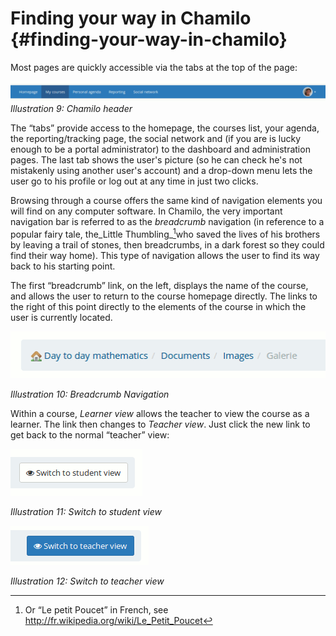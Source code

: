 # Finding your way in Chamilo {#finding-your-way-in-chamilo}

Most pages are quickly accessible via the tabs at the top of the page:

![](assets/images11.png)*Illustration 9: Chamilo header*

The “tabs” provide access to the homepage, the courses list, your agenda, the reporting/tracking page, the social network and (if you are is lucky enough to be a portal administrator) to the dashboard and administration pages. The last tab shows the user&#039;s picture (so he can check he&#039;s not mistakenly using another user&#039;s account) and a drop-down menu lets the user go to his profile or log out at any time in just two clicks.

Browsing through a course offers the same kind of navigation elements you will find on any computer software. In Chamilo, the very important navigation bar is referred to as the _breadcrumb_ navigation (in reference to a popular fairy tale, the_Little Thumbling_[^5]who saved the lives of his brothers by leaving a trail of stones, then breadcrumbs, in a dark forest so they could find their way home). This type of navigation allows the user to find its way back to his starting point.

The first “breadcrumb” link, on the left, displays the name of the course, and allows the user to return to the course homepage directly. The links to the right of this point directly to the elements of the course in which the user is currently located.

![](assets/images12.png)

*Illustration 10: Breadcrumb Navigation*

Within a course, _Learner view_ allows the teacher to view the course as a learner. The link then changes to _Teacher view_. Just click the new link to get back to the normal “teacher” view:

![](assets/images13.png)

*Illustration 11: Switch to student view*

![](assets/image1.png)

*Illustration 12: Switch to teacher view*

[^5]: Or “Le petit Poucet” in French, see http://fr.wikipedia.org/wiki/Le_Petit_Poucet